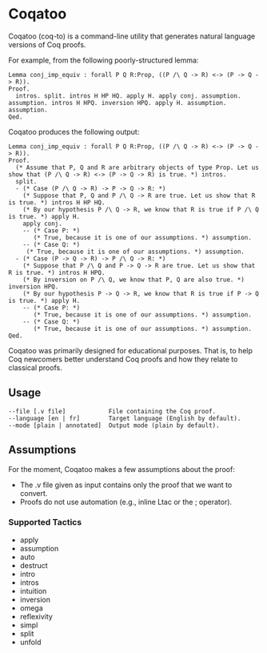 # Coqatoo
Coqatoo (coq-to) is a command-line utility that generates natural language versions of Coq proofs.

For example, from the following poorly-structured lemma:
```ML
Lemma conj_imp_equiv : forall P Q R:Prop, ((P /\ Q -> R) <-> (P -> Q -> R)).
Proof.
  intros. split. intros H HP HQ. apply H. apply conj. assumption. assumption. intros H HPQ. inversion HPQ. apply H. assumption. assumption.
Qed.
```
Coqatoo produces the following output:
```ML
Lemma conj_imp_equiv : forall P Q R:Prop, ((P /\ Q -> R) <-> (P -> Q -> R)).
Proof.
  (* Assume that P, Q and R are arbitrary objects of type Prop. Let us show that (P /\ Q -> R) <-> (P -> Q -> R) is true. *) intros.
  split.
  - (* Case (P /\ Q -> R) -> P -> Q -> R: *)
    (* Suppose that P, Q and P /\ Q -> R are true. Let us show that R is true. *) intros H HP HQ.
    (* By our hypothesis P /\ Q -> R, we know that R is true if P /\ Q  is true. *) apply H.
    apply conj.
    -- (* Case P: *)
       (* True, because it is one of our assumptions. *) assumption.
    -- (* Case Q: *)
     (* True, because it is one of our assumptions. *) assumption.
  - (* Case (P -> Q -> R) -> P /\ Q -> R: *)
    (* Suppose that P /\ Q and P -> Q -> R are true. Let us show that R is true. *) intros H HPQ.
    (* By inversion on P /\ Q, we know that P, Q are also true. *) inversion HPQ.
    (* By our hypothesis P -> Q -> R, we know that R is true if P -> Q  is true. *) apply H.
    -- (* Case P: *)
       (* True, because it is one of our assumptions. *) assumption.
    -- (* Case Q: *)
       (* True, because it is one of our assumptions. *) assumption.
Qed.
```

Coqatoo was primarily designed for educational purposes. That is, to help Coq newcomers better understand Coq proofs and how they relate to classical proofs.

## Usage
```
--file [.v file]            File containing the Coq proof.
--language [en | fr]        Target language (English by default).
--mode [plain | annotated]  Output mode (plain by default).
```

## Assumptions
For the moment, Coqatoo makes a few assumptions about the proof:
 - The .v file given as input contains only the proof that we want to convert.
 - Proofs do not use automation (e.g., inline Ltac or the ; operator).

### Supported Tactics
 - apply
 - assumption
 - auto
 - destruct
 - intro
 - intros
 - intuition
 - inversion
 - omega
 - reflexivity
 - simpl
 - split
 - unfold